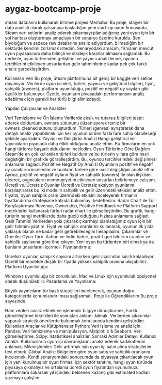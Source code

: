 # aygaz-bootcamp-proje
steam datalarını kullanarak bitirme projesi
Merhaba! Bu proje, stajyer bir data analisti olarak çalışmaya başladığım yeni start-up oyun firmasında, Steam veri setlerini analiz ederek çıkarmayı planladığımız yeni oyun için bir yol haritası oluşturmayı amaçlayan bir senaryo üzerine kuruldu. Ben biyoloğum ve sadece raw datalarımı analiz ediyordum, bilmediğim bir sektörde kendimi zorlamak istedim. Senaryodaki amacım, firmanın mevcut oyun piyasasında daha bilinçli ve stratejik kararlar almasını sağlamak. Bu nedenle, oyun türlerinden geliştirici ve yayıncı analizlerine, oyuncu tercihlerini etkileyen unsurlardan gelir tahminlerine kadar pek çok farklı analiz gerçekleştirdim.

Kullanılan Veri Bu proje, Steam platformuna ait geniş bir kaggle veri setine dayanıyor. Verilerde oyun isimleri, türleri, yayıncı ve geliştirici bilgileri, fiyat, sahiplik (owners), platform uyumluluğu, pozitif ve negatif oy sayıları gibi özellikler bulunuyor. Özetle, oyunların piyasadaki performansını analiz edebilmek için gerekli her türlü bilgi elimizdeydi.

Yapılan Çalışmalar ve Analizler

Veri Temizleme ve Ön İşleme Verilerde eksik ve tutarsız bilgileri tespit ederek doldurdum. owners sütununu düzenleyerek temiz bir owners_cleaned sütunu oluşturdum. Türleri (genres) ayrıştırarak daha detaylı analiz yapabilmek için her oyunun birden fazla türe sahip olabileceği şekilde ayarladım.
Yayıncı ve Geliştirici Analizi Hangi geliştirici ve yayıncıların piyasada daha etkili olduğunu analiz ettim. Bu firmaların en çok hangi türlerde başarılı olduklarını inceledim.
Oyun Türlerine Göre Dağılım Steam’de en çok kullanılan türleri buldum ve bu türlerin yıllara göre nasıl değiştiğini bir grafikle görselleştirdim. Bu, oyuncu tercihlerindeki değişimleri anlamamı sağladı.
Pozitif ve Negatif Oy Analizi Oyunların pozitif ve negatif oy oranlarını inceledim ve bunların türlere göre nasıl değiştiğini analiz ettim. Ayrıca, pozitif ve negatif oyların fiyat ve sahiplik (owners) ile olan ilişkisini ölçerek, oyuncuların memnuniyetini etkileyen unsurları belirlemeye çalıştım.
Ücretli vs. Ücretsiz Oyunlar Ücretli ve ücretsiz aksiyon oyunlarını karşılaştırarak bu iki modelin sahiplik ve gelir üzerindeki etkisini analiz ettim. Fiyatın, oyun sahiplik oranı üzerindeki etkisini inceleyerek firmanın fiyatlandırma stratejisine katkıda bulunmayı hedefledim.
Radar Chart ile Tür Karşılaştırması Revenue, Ownership, Positive Feedback ve Platform Support metriklerini kullanarak türleri radar chart ile görselleştirdim. Bu grafik, hangi türlerin hangi metriklerde daha güçlü olduğunu hızlıca anlamamı sağladı.
Gelir Tahmini Verilerden yola çıkarak çıkarmayı planladığımız oyun için bir gelir tahmini yaptım. Fiyat ve sahiplik oranlarını kullanarak, oyunun ilk yılda yaklaşık olarak ne kadar gelir getirebileceğini hesapladım. Çıkarımlar ve Öneriler Oyun Türü:
Action ve Indie türleri, pozitif geri bildirim oranları ve sahiplik sayılarına göre öne çıkıyor. Yeni oyun bu türlerden biri olmalı ya da bunların unsurlarını içermeli. Fiyatlandırma:

Ücretsiz oyunlar, sahiplik sayısını artırırken gelir açısından sınırlı kalabiliyor. Ücretli bir modelde düşük bir fiyatla yüksek sahiplik oranına ulaşabiliriz. Platform Uyumluluğu:

Windows uyumluluğu bir zorunluluk. Mac ve Linux için uyumluluk opsiyonel olarak düşünülebilir. Pazarlama ve Yayınlama:

Büyük yayıncıların tür bazlı stratejileri incelenerek, oyunun doğru kategorilerde konumlandırılması sağlanmalı. Proje ile Öğrendiklerim Bu proje sayesinde:

Ham verileri analiz etmek ve işlenebilir bilgiye dönüştürmek, Farklı görselleştirme teknikleri ile sonuçları anlamlı kılmak, Verilerden çıkarımlar yaparak stratejik önerilerde bulunmak konularında kendimi geliştirdim. Kullanılan Araçlar ve Kütüphaneler Python: Veri işleme ve analiz için. Pandas: Veri temizleme ve manipülasyon. Matplotlib & Seaborn: Veri görselleştirme. Scipy: İstatistiksel analizler. Sonraki Adımlar Detaylı Kullanıcı Analizi: Kullanıcıların oyun içi davranışlarını analiz ederek sadakatlerini anlamak. Mikroişlemler: Gelir artırmak için oyun içi satın alma stratejilerini test etmek. Global Analiz: Bölgelere göre oyun satış ve sahiplik oranlarını incelemek. Kendi senaryomdaki sonucumda da piyasaya çıkartılacak oyun için yeni kurulmuş bir oyun firması için sektör tanıtımı, hangi oyun türünde piyasaya çıkmalıyız ve ortalama ücretli oyun fiyatından oyunumuzu platformlara sokarsak yıl içindeki beklenen kazanç gibi estimated kodları yazmaya çalıştım.
